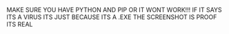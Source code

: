 MAKE SURE YOU HAVE PYTHON AND PIP OR IT WONT WORK!!!
IF IT SAYS ITS A VIRUS ITS JUST BECAUSE ITS A .EXE
THE SCREENSHOT IS PROOF ITS REAL
